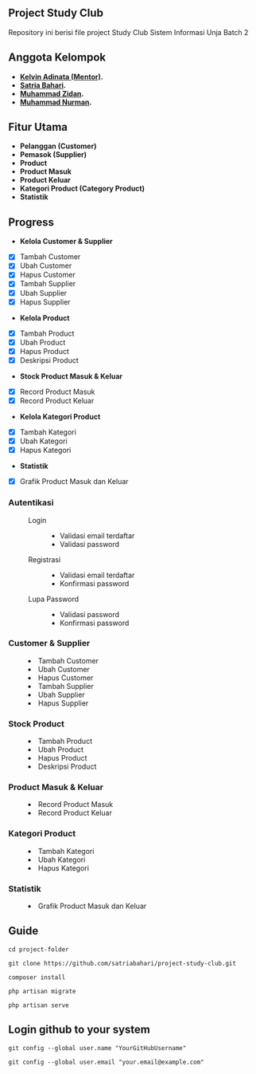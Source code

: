 ## Project Study Club



Repository ini berisi file project Study Club Sistem Informasi Unja
Batch 2

## Anggota Kelompok
- **[Kelvin Adinata (Mentor)](https://github.com/Vinwithin).**
- **[Satria Bahari](https://github.com/satriabahari).**
- **[Muhammad Zidan](https://github.com/Hakkayori).**
- **[Muhammad Nurman](https://github.com/Nurman06).**


## Fitur Utama
- **Pelanggan (Customer)**
- **Pemasok (Supplier)**
- **Product**
- **Product Masuk**
- **Product Keluar**
- **Kategori Product (Category Product)**
- **Statistik**


## Progress

- **Kelola Customer & Supplier**
- [x] Tambah Customer
- [x] Ubah Customer
- [x] Hapus Customer
- [x] Tambah Supplier
- [x] Ubah Supplier
- [x] Hapus Supplier

- **Kelola Product**
- [x] Tambah Product
- [x] Ubah Product
- [x] Hapus Product
- [x] Deskripsi Product

- **Stock Product Masuk & Keluar**
- [x] Record Product Masuk
- [x] Record Product Keluar

- **Kelola Kategori Product**
- [x] Tambah Kategori
- [x] Ubah Kategori
- [x] Hapus Kategori

- **Statistik**
- [x] Grafik Product Masuk dan Keluar


<dl>
    <dt><h3>Autentikasi</h3></dt>
    <dd>
        <dl>
            <dt>Login</dt>
            <dd>
                <ul>
                    <li>Validasi email terdaftar</li>
                    <li>Validasi password</li>
                </ul>
            </dd>
            <dt>Registrasi</dt>
            <dd>
                <ul>
                    <li>Validasi email terdaftar</li>
                    <li>Konfirmasi password</li>
                </ul>
            </dd>
            <dt>Lupa Password</dt>
            <dd>
                <ul>
                    <li>Validasi password</li>
                    <li>Konfirmasi password</li>
                </ul>
            </dd>
        </dl>
    </dd>
    <dt><h3>Customer & Supplier</h3></dt>
    <dd>
        <dl>
            <dt><li>Tambah Customer</li></dt>
            <dt><li>Ubah Customer</li></dt>
            <dt><li>Hapus Customer</li></dt>
            <dt><li>Tambah Supplier</li></dt>
            <dt><li>Ubah Supplier</li></dt>
            <dt><li>Hapus Supplier</li></dt>
        </dl>
    </dd>
    <dt><h3>Stock Product</h3></dt>
    <dd>
        <dl>
            <dt><li>Tambah Product</li></dt>
            <dt><li>Ubah Product</li></dt>
            <dt><li>Hapus Product</li></dt>
            <dt><li>Deskripsi Product</li></dt>
        </dl>
    </dd>
    <dt><h3>Product Masuk & Keluar</h3></dt>
    <dd>
        <dl>
            <dt><li>Record Product Masuk</li></dt>
            <dt><li>Record Product Keluar</li></dt>
        </dl>
    </dd>
    <dt><h3>Kategori Product</h3></dt>
    <dd>
        <dl>
            <dt><li>Tambah Kategori</li></dt>
            <dt><li>Ubah Kategori</li></dt>
            <dt><li>Hapus Kategori</li></dt>
        </dl>
    </dd>
    <dt><h3>Statistik</h3></dt>
    <dd>
        <dl>
            <dt><li>Grafik Product Masuk dan Keluar</li></dt>
        </dl>
    </dd>
</dl>


## Guide
```
cd project-folder
```

```
git clone https://github.com/satriabahari/project-study-club.git
```

```
composer install
```

```
php artisan migrate
```

```
php artisan serve
```

## Login github to your system
```
git config --global user.name "YourGitHubUsername"
```

```
git config --global user.email "your.email@example.com"
```
